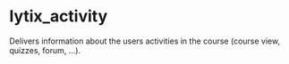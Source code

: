 # lytix\_activity

Delivers information about the users activities in the course (course view, quizzes, forum, …).
